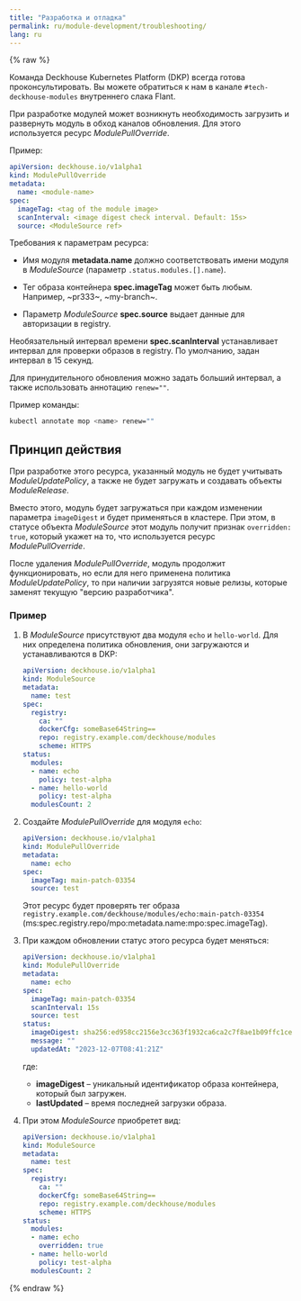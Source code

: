 ```yaml
---
title: "Разработка и отладка"
permalink: ru/module-development/troubleshooting/
lang: ru
---
```


{% raw %}

Команда Deckhouse Kubernetes Platform (DKP) всегда готова проконсультировать. Вы можете обратиться к нам в канале `#tech-deckhouse-modules` внутреннего слака Flant.

При разработке модулей может возникнуть необходимость загрузить и развернуть модуль в обход каналов обновления. Для этого используется ресурс *ModulePullOverride*.

Пример:

```yaml
apiVersion: deckhouse.io/v1alpha1
kind: ModulePullOverride
metadata:
  name: <module-name>
spec:
  imageTag: <tag of the module image>
  scanInterval: <image digest check interval. Default: 15s>
  source: <ModuleSource ref>
```

Требования к параметрам ресурса:
* Имя модуля **metadata.name** должно соответствовать имени модуля в *ModuleSource* (параметр `.status.modules.[].name`).

* Тег образа контейнера **spec.imageTag** может быть любым. Например, ~pr333~, ~my-branch~.

* Параметр *ModuleSource* **spec.source** выдает данные для авторизации в registry.

Необязательный интервал времени **spec.scanInterval** устанавливает интервал для проверки образов в registry. По умолчанию, задан интервал в 15 секунд.

Для принудительного обновления можно задать больший интервал, а также использовать аннотацию `renew=""`.

Пример команды:

```sh
kubectl annotate mop <name> renew=""
```

## Принцип действия

При разработке этого ресурса, указанный модуль не будет учитывать *ModuleUpdatePolicy*, а также не будет загружать и создавать объекты *ModuleRelease*.

Вместо этого, модуль будет загружаться при каждом изменении параметра `imageDigest` и будет применяться в кластере.
При этом, в статусе объекта *ModuleSource* этот модуль получит признак `overridden: true`, который укажет на то, что используется ресурс *ModulePullOverride*.

После удаления *ModulePullOverride*, модуль продолжит функционировать, но если для него применена политика *ModuleUpdatePolicy*, то при наличии загрузятся новые релизы, которые заменят текущую "версию разработчика".

### Пример

1. В *ModuleSource* присутствуют два модуля `echo` и `hello-world`. Для них определена политика обновления, они загружаются и устанавливаются в DKP:

   ```yaml
   apiVersion: deckhouse.io/v1alpha1
   kind: ModuleSource
   metadata:
     name: test
   spec:
     registry:
       ca: ""
       dockerCfg: someBase64String==
       repo: registry.example.com/deckhouse/modules
       scheme: HTTPS
   status:
     modules:
     - name: echo
       policy: test-alpha
     - name: hello-world
       policy: test-alpha
     modulesCount: 2
   ```

1. Создайте *ModulePullOverride* для модуля `echo`:

   ```yaml
   apiVersion: deckhouse.io/v1alpha1
   kind: ModulePullOverride
   metadata:
     name: echo
   spec:
     imageTag: main-patch-03354
     source: test
   ```

    Этот ресурс будет проверять тег образа `registry.example.com/deckhouse/modules/echo:main-patch-03354` (ms:spec.registry.repo/mpo:metadata.name:mpo:spec.imageTag).

1. При каждом обновлении статус этого ресурса будет меняться:

    ```yaml
    apiVersion: deckhouse.io/v1alpha1
    kind: ModulePullOverride
    metadata:
      name: echo
    spec:
      imageTag: main-patch-03354
      scanInterval: 15s
      source: test
    status:
      imageDigest: sha256:ed958cc2156e3cc363f1932ca6ca2c7f8ae1b09ffc1ce1eb4f12478aed1befbc
      message: ""
      updatedAt: "2023-12-07T08:41:21Z"
    ```

    где:
    - **imageDigest** – уникальный идентификатор образа контейнера, который был загружен.
    - **lastUpdated** – время последней загрузки образа.

1. При этом *ModuleSource* приобретет вид:

    ```yaml
    apiVersion: deckhouse.io/v1alpha1
    kind: ModuleSource
    metadata:
      name: test
    spec:
      registry:
        ca: ""
        dockerCfg: someBase64String==
        repo: registry.example.com/deckhouse/modules
        scheme: HTTPS
    status:
      modules:
      - name: echo
        overridden: true
      - name: hello-world
        policy: test-alpha
      modulesCount: 2
    ```

{% endraw %}
